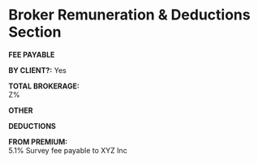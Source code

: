 
# Broker Remuneration &amp; Deductions Section

**FEE PAYABLE**

**BY CLIENT?:**
Yes

**TOTAL BROKERAGE:**  
Z%

**OTHER**

**DEDUCTIONS**

**FROM PREMIUM:**   
5.1% Survey fee payable to XYZ Inc
<!--stackedit_data:
eyJoaXN0b3J5IjpbODE0NDg0OTcwXX0=
-->